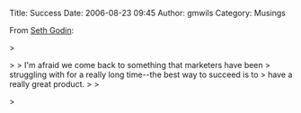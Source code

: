 Title: Success
Date: 2006-08-23 09:45
Author: gmwils
Category: Musings

From [Seth Godin][]:

</p>

<p>
> </p>
>
> I'm afraid we come back to something that marketers have been
> struggling with for a really long time--the best way to succeed is to
> have a really great product.
>
> </p>
> <p>

</p>

  [Seth Godin]: http://sethgodin.typepad.com/seths_blog/2006/08/thinking_about_.html
